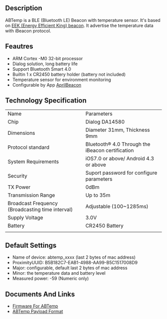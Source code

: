 ## Description

ABTemp is a BLE (Bluetooth LE) Beacon with temperature sensor. It's
based on [EEK (Energy Efficient King)
beacon](https://blog.aprbrother.com/product/aprilbeacon-eek). It
advertise the temperature data with iBeacon protocol.

## Feautres

  - ARM Cortex -M0 32-bit processor
  - Dialog solution, long battery life
  - Support Bluetooth Smart 4.0
  - Builtin 1 x CR2450 battery holder (battery not included)
  - Temperature sensor for environment monitoring
  - Configurable by App
    [AprilBeacon](https://itunes.apple.com/app/aprilbeacon/id847517010?mt=8)

## Technology Specification

|                                                  |                                                  |
| ------------------------------------------------ | ------------------------------------------------ |
| Name                                             | Parameters                                       |
| Chip                                             | Dialog DA14580                                   |
| Dimensions                                       | Diameter 31mm, Thickness 9mm                     |
| Protocol standard                                | Bluetooth® 4.0 Through the iBeacon certification |
| System Requirements                              | iOS7.0 or above/ Android 4.3 or above            |
| Security                                         | Suport password for configure parameters         |
| TX Power                                         | 0dBm                                             |
| Transmission Range                               | Up to 35m                                        |
| Broadcast Frequency (Broadcasting time interval) | Adjustable (100~1285ms)                          |
| Supply Voltage                                   | 3.0V                                             |
| Battery                                          | CR2450 Battery                                   |
|  |

## Default Settings

  - Name of device: abtemp_xxxx (last 2 bytes of mac address)
  - ProximityUUID: B5B182C7-EAB1-4988-AA99-B5C1517008D9
  - Major: configurable, default last 2 bytes of mac address
  - Minor: the temperature data and battery level
  - Measured power: -59 (Numeric only)

## Documents And Links

  - [Firmware For ABTemp](/Firmware_For_ABTemp "wikilink")
  - [ABTemp Payload Format](/ABTemp_Payload_Format "wikilink")